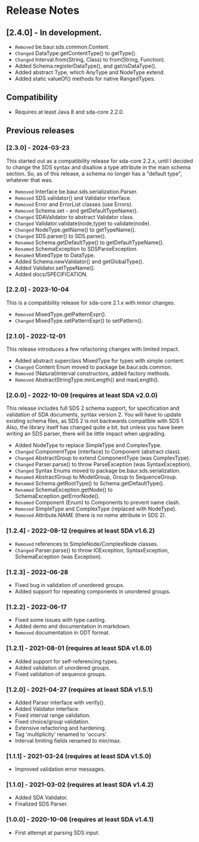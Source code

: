 # Release Notes

## [2.4.0] - In development.

- `Removed` be.baur.sds.common.Content.
- `Changed` DataType.getContentType() to getType().
- `Changed` Interval.from(String, Class) to from(String, Function).
- Added Schema.registerDataType(), and get/isDataType().
- Added abstract Type, which AnyType and NodeType extend.
- Added static valueOf() methods for native RangedTypes.

## Compatibility

- Requires at least Java 8 and sda-core 2.2.0.

## Previous releases

### [2.3.0] - 2024-03-23

This started out as a compatibility release for sda-core 2.2.x, 
until I decided to change the SDS syntax and disallow a type 
attribute in the main schema section. So, as of this release, 
a schema no longer has a "default type", whatever that was.

- `Removed` Interface be.baur.sds.serialization.Parser.
- `Removed` SDS.validator() and Validator interface.
- `Removed` Error and ErrorList classes (use Errors).
- `Removed` Schema.set - and getDefaultTypeName().
- `Changed` SDAValidator to abstract Validator class.
- `Changed` Validator.validate(node,type) to validate(node).
- `Changed` NodeType.getName() to getTypeName().
- `Changed` SDS.parser() to SDS.parse().
- `Renamed` Schema.getDefaultType() to getDefaultTypeName().
- `Renamed` SchemaException to SDSParseException.
- `Renamed` MixedType to DataType.
- Added Schema.newValidator() and getGlobalType().
- Added Validator.setTypeName().
- Added docs/SPECIFICATION.

### [2.2.0] - 2023-10-04

This is a compatibility release for sda-core 2.1.x with minor changes.

- `Removed` MixedType.getPatternExpr().
- `Changed` MixedType.setPatternExpr() to setPattern().

### [2.1.0] - 2022-12-01

This release introduces a few refactoring changes with limited impact.

- Added abstract superclass MixedType for types with simple content.
- `Changed` Content Enum moved to package be.baur.sds.common.
- `Removed` (Natural)Interval constructors, added factory methods.
- `Removed` AbstractStringType.minLength() and maxLength().

### [2.0.0] - 2022-10-09 (requires at least SDA v2.0.0)

This release includes full SDS 2 schema support, for specification and 
validation of SDA documents, syntax version 2. You will have to update 
existing schema files, as SDS 2 is not backwards compatible with SDS 1.
Also, the library itself has changed quite a bit, but unless you have
been writing an SDS parser, there will be little impact when upgrading.

- Added NodeType to replace SimpleType and ComplexType.
- `Changed` ComponentType (interface) to Component (abstract class).
- `Changed` AbstractGroup to extend ComponentType (was ComplexType).
- `Changed` Parser.parse() to throw ParseException (was SyntaxException).
- `Changed` Syntax Enums moved to package be.baur.sds.serialization.
- `Renamed` AbstractGroup to ModelGroup, Group to SequenceGroup.
- `Renamed` Schema.getRootType() to Schema.getDefaultType().
- `Renamed` SchemaException.getNode() to SchemaException.getErrorNode().
- `Renamed` Component (Enum) to Components to prevent name clash.
- `Removed` SimpleType and ComplexType (replaced with NodeType).
- `Removed` Attribute.NAME (there is no *name* attribute in SDS 2).

### [1.2.4] - 2022-08-12 (requires at least SDA v1.6.2)
- `Removed` references to SimpleNode/ComplexNode classes.
- `Changed` Parser.parse() to throw IOException, SyntaxException, 
SchemaException (was Exception).

### [1.2.3] - 2022-06-28
- Fixed bug in validation of unordered groups.
- Added support for repeating components in unordered groups.

### [1.2.2] - 2022-06-17
- Fixed some issues with type casting.
- Added demo and documentation in markdown.
- `Removed` documentation in ODT format.

### [1.2.1] - 2021-08-01 (requires at least SDA v1.6.0)
- Added support for self-referencing types.
- Added validation of unordered groups.
- Fixed validation of sequence groups.

### [1.2.0] - 2021-04-27 (requires at least SDA v1.5.1)
- Added Parser interface with verify().
- Added Validator interface.
- Fixed interval range validation.
- Fixed choice/group validation.
- Extensive refactoring and hardening.
- Tag 'multiplicity' renamed to 'occurs'.
- Interval limiting fields renamed to min/max.

### [1.1.1] - 2021-03-24 (requires at least SDA v1.5.0)
- Improved validation error messages.

### [1.1.0] - 2021-03-02 (requires at least SDA v1.4.2)
- Added SDA Validator.
- Finalized SDS Parser.

### [1.0.0] - 2020-10-06 (requires at least SDA v1.4.1)
- First attempt at parsing SDS input.

